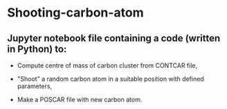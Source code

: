 # Shooting-carbon-atom

## Jupyter notebook file containing a code (written in Python) to:

- Compute centre of mass of carbon cluster from CONTCAR file,

- "Shoot" a random carbon atom in a suitable position with defined parameters,

- Make a POSCAR file with new carbon atom.
